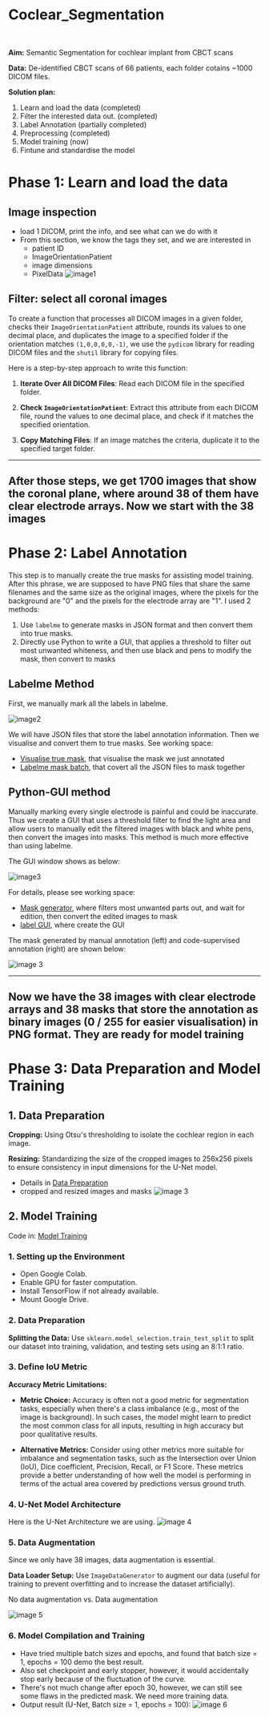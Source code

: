 # Coclear_Segmentation
<br>

__Aim:__ Semantic Segmentation for cochlear implant from CBCT scans

__Data:__ De-identified CBCT scans of 66 patients, each folder cotains ~1000 DICOM files.

__Solution plan:__ 
1. Learn and load the data (completed)
2. Filter the interested data out. (completed)
3. Label Annotation (partially completed)
4. Preprocessing (completed)
5. Model training (now)
6. Fintune and standardise the model

 # Phase 1: Learn and load the data
 ## Image inspection
- load 1 DICOM, print the info, and see what can we do with it
- From this section, we know the tags they set, and we are interested in 
    - patient ID
    - ImageOrientationPatient
    - image dimensions
    - PixelData
![image1](img/data_info.jpg)

## Filter: select all coronal images
To create a function that processes all DICOM images in a given folder, checks their `ImageOrientationPatient` attribute, rounds its values to one decimal place, and duplicates the image to a specified folder if the orientation matches `(1,0,0,0,0,-1)`, we use the `pydicom` library for reading DICOM files and the `shutil` library for copying files.

Here is a step-by-step approach to write this function:

1. **Iterate Over All DICOM Files**: Read each DICOM file in the specified folder.

2. **Check `ImageOrientationPatient`**: Extract this attribute from each DICOM file, round the values to one decimal place, and check if it matches the specified orientation.

3. **Copy Matching Files**: If an image matches the criteria, duplicate it to the specified target folder.

---
__After those steps, we get 1700 images that show the coronal plane, where around 38 of them have clear electrode arrays. Now we start with the 38 images__
---

# Phase 2: Label Annotation
This step is to manually create the true masks for assisting model training. After this phrase, we are supposed to have PNG files that share the same filenames and the same size as the original images, where the pixels for the background are "0" and the pixels for the electrode array are "1". I used 2 methods: 
  1) Use `labelme` to generate masks in JSON format and then convert them into true masks.
  2) Directly use Python to write a GUI, that applies a threshold to filter out most unwanted whiteness, and then use black and pens to modify the mask, then convert to masks

## Labelme Method
First, we manually mark all the labels in labelme.

![image2](img/labelme.jpg)

We will have JSON files that store the label annotation information. Then we visualise and convert them to true masks. See working space:
- [Visualise true mask](https://github.com/Yunyaonate/coclear_segmentation/blob/main/Visualise_true_mask.ipynb), that visualise the mask we just annotated
- [Labelme mask batch](https://github.com/Yunyaonate/coclear_segmentation/blob/main/labelme_mask_batch.ipynb), that covert all the JSON files to mask together

## Python-GUI method
Manually marking every single electrode is painful and could be inaccurate. Thus we create a GUI that uses a threshold filter to find the light area and allow users to manually edit the filtered images with black and white pens, then convert the images into masks. This method is much more effective than using labelme.

The GUI window shows as below:

![image3](img/gui_overview.jpg)

For details, please see working space:
- [Mask generator](https://github.com/Yunyaonate/coclear_segmentation/blob/main/mask_generator.ipynb), where filters most unwanted parts out, and wait for edition, then convert the edited images to mask
- [label GUI](https://github.com/Yunyaonate/coclear_segmentation/blob/main/label_gui.py), where create the GUI


The mask generated by manual annotation (left) and code-supervised annotation (right) are shown below:

![image 3](img/labelme_vs_gui.jpg)


---
Now we have the 38 images with clear electrode arrays and 38 masks that store the annotation as binary images (0 / 255 for easier visualisation) in PNG format. They are ready for model training
---

# Phase 3: Data Preparation and Model Training

## 1. Data Preparation

__Cropping:__ Using Otsu's thresholding to isolate the cochlear region in each image.

__Resizing:__ Standardizing the size of the cropped images to 256x256 pixels to ensure consistency in input dimensions for the U-Net model.

- Details in [Data Preparation](https://github.com/Yunyaonate/coclear_segmentation/blob/main/data_preperation.ipynb)
- cropped and resized images and masks
![image 3](img/croped_img.jpg)

  
## 2. Model Training

Code in: [Model Training](https://github.com/Yunyaonate/coclear_segmentation/blob/main/Model_training.ipynb)

### 1. Setting up the Environment
- Open Google Colab.
- Enable GPU for faster computation.
- Install TensorFlow if not already available.
- Mount Google Drive.
### 2. Data Preparation

__Splitting the Data:__ Use `sklearn.model_selection.train_test_split` to split our dataset into training, validation, and testing sets using an 8:1:1 ratio.

### 3. Define IoU Metric
**Accuracy Metric Limitations:**

- **Metric Choice:** Accuracy is often not a good metric for segmentation tasks, especially when there's a class imbalance (e.g., most of the image is background). In such cases, the model might learn to predict the most common class for all inputs, resulting in high accuracy but poor qualitative results.

- **Alternative Metrics:** Consider using other metrics more suitable for imbalance and segmentation tasks, such as the Intersection over Union (IoU), Dice coefficient, Precision, Recall, or F1 Score. These metrics provide a better understanding of how well the model is performing in terms of the actual area covered by predictions versus ground truth.

### 4. U-Net Model Architecture
Here is the U-Net Architecture we are using.
![image 4](img/unet_arch.jpg)

### 5. Data Augmentation

Since we only have 38 images, data augmentation is essential. 

__Data Loader Setup:__ Use `ImageDataGenerator` to augment our data (useful for training to prevent overfitting and to increase the dataset artificially).

No data augmentation vs. Data augmentation

![image 5](img/data_augmentation.jpg)

### 6. Model Compilation and Training

- Have tried multiple batch sizes and epochs, and found that batch size = 1, epochs = 100 demo the best result. 
- Also set checkpoint and early stopper, however, it would accidentally stop early because of the fluctuation of the curve.
- There's not much change after epoch 30, however, we can still see some flaws in the predicted mask. We need more training data.
- Output result (U-Net, Batch size = 1, epochs = 100):
![image 6](img/result.jpg)
